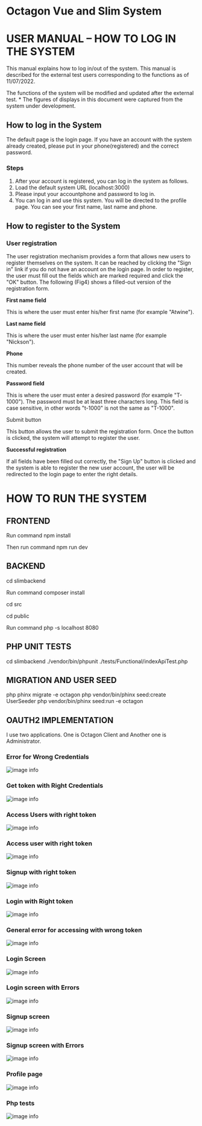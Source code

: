 # Octagon Vue and Slim System

# USER MANUAL – HOW TO LOG IN THE SYSTEM

This manual explains how to log in/out of the system. This manual is described for the external test users corresponding to the functions as of 11/07/2022.

The functions of the system will be modified and updated after the external test. \* The figures of displays in this document were captured from the system under development.

## How to log in the System

The default page is the login page. If you have an account with the system already created, please put in your phone(registered) and the correct password.

### Steps

1. After your account is registered, you can log in the system as follows.
2. Load the default system URL (localhost:3000)
3. Please input your accountphone and password to log in.
4. You can log in and use this system. You will be directed to the profile page. You can see your first name, last name and phone.

## How to register to the System

### User registration

The user registration mechanism provides a form that allows new users to register themselves on the system. It can be reached by clicking the &quot;Sign in&quot; link if you do not have an account on the login page. In order to register, the user must fill out the fields which are marked required and click the &quot;OK&quot; button. The following (Fig4) shows a filled-out version of the registration form.

**First name field**

This is where the user must enter his/her first name (for example &quot;Atwine&quot;).

**Last name field**

This is where the user must enter his/her last name (for example &quot;Nickson&quot;).

**Phone**

This number reveals the phone number of the user account that will be created.

**Password field**

This is where the user must enter a desired password (for example &quot;T-1000&quot;). The password must be at least three characters long. This field is case sensitive, in other words &quot;t-1000&quot; is not the same as &quot;T-1000&quot;.

Submit button

This button allows the user to submit the registration form. Once the button is clicked, the system will attempt to register the user.

**Successful registration**

If all fields have been filled out correctly, the &quot;Sign Up&quot; button is clicked and the system is able to register the new user account, the user will be redirected to the login page to enter the right details.

# HOW TO RUN THE SYSTEM

## FRONTEND

Run command npm install

Then run command npm run dev

## BACKEND

cd slimbackend

Run command composer install

cd src

cd public

Run command php -s localhost 8080

## PHP UNIT TESTS
cd slimbackend
./vendor/bin/phpunit ./tests/Functional/indexApiTest.php 

## MIGRATION AND USER SEED

php phinx migrate -e octagon
php vendor/bin/phinx  seed:create UserSeeder
php vendor/bin/phinx seed:run -e octagon

## OAUTH2 IMPLEMENTATION

I use two applications. One is Octagon Client and Another one is Administrator.

### Error for Wrong Credentials
![image info](./pictures/wrongcredentials.png)

### Get token with Right Credentials
![image info](./pictures/rightcredentials.png)

### Access Users with right token
![image info](./pictures/users.png)

### Access user with right token
![image info](./pictures/user.png)

### Signup with right token
![image info](./pictures/signup.png)

### Login with Right token
![image info](./pictures/login.png)

### General error for accessing with wrong token
![image info](./pictures/userserror.png)

### Login Screen
![image info](./pictures/loginscreen.png)

### Login screen with Errors
![image info](./pictures/loginerror.png)

### Signup screen
![image info](./pictures/signupscreen.png)

### Signup screen with Errors
![image info](./pictures/signuperror.png)

### Profile page
![image info](./pictures/profile.png)

### Php tests
![image info](./pictures/test.png)



